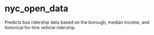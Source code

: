 # nyc_open_data
Predicts bus ridership data based on the borough, median income, and historical for-hire vehicle ridership.
